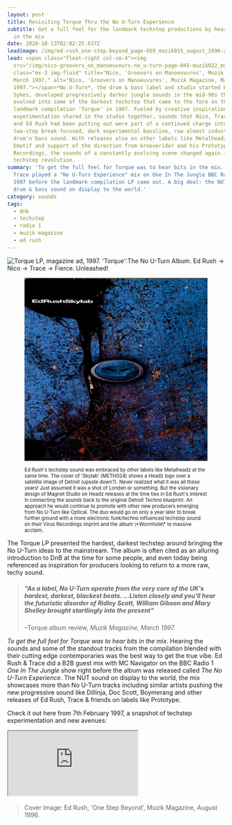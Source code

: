 ```yaml
---
layout: post
title: Revisiting Torque Thru the No U-Turn Experience
subtitle: Get a full feel for the landmark techstep productions by hearing bits
  in the mix
date: 2020-10-13T02:02:25.637Z
leadimage: /img/ed-rush_one-step-beyond_page-059_muzik015_august_1996-andrew-catlin-993x1350-continuumizm-comp.jpg
lead: <span class="float-right col-sm-4"><img
  src="/img/nico-groovers_on_manoeuveurs-no_u-turn-page-045-muzik022_march_1997-colin-hawkins-1005x1350-continuumizm-comp.jpg"
  class="mx-3 img-fluid" title="Nico, 'Groovers on Manoeuvures', Muzik Magazine,
  March 1997." alt="Nico, 'Groovers on Manoeuvures', Muzik Magazine, March
  1997."></span>*No U-Turn*, the drum & bass label and studio started by Nico
  Sykes, developed progressively darker jungle sounds in the mid-90s that
  evolved into some of the darkest techstep that came to the fore on the label's
  landmark compilation 'Torque' in 1997. Fueled by creative inspiration and
  experimentation shared in the studio together, sounds that Nico, Trace, Fierce
  and Ed Rush had been putting out were part of a continued charge into a
  two-step break-focused, dark experimental bassline, raw almost industrial
  drum'n'bass sound. With releases also on other labels like Metalheadz and
  Emotif and support of the direction from Grooverider and his Prototype
  Recordings, the sounds of a constantly evolving scene changed again in a
  techstep revolution.
summary: 'To get the full feel for Torque was to hear bits in the mix. Ed Rush &
  Trace played a "No U-Turn Experience" mix on One In The Jungle BBC Radio 1 in
  1997 before the landmark compilation LP came out. A big deal: the NUT techstep
  drum & bass sound on display to the world.'
category: sounds
tags:
  - dnb
  - techstep
  - radio 1
  - muzik magazine
  - ed rush
---
```

<div class="col-sm-6 mx-auto"><img alt="Torque LP, magazine ad, 1997. 'Torque':The No U-Turn Album. Ed Rush -> Nico -> Trace -> Fierce. Unleashed!" src="/img/no-u-turn-torque-album-magazine-ad-crop-1275x1350-comp.jpg" title="Torque LP, magazine ad, 1997." class="d-block"></div>


<figure class="figure float-right col-sm-4">
  <img src="/img/ed-rush-skylab-metalheadz-HHVde-scan-69432-comp.jpg" class="figure-img img-fluid" alt="Ed Rush 'Skylab'">
  <p class="text-secondary text-left small" style="font-size:0.7rem;">Ed Rush's techstep sound was embraced by other labels like Metalheadz at the same time. The cover of 'Skylab' (METH024) shows a Headz logo over a satellite image of Detroit (upside down?). Never realized what it was all these years! Just assumed it was a shot of London or something. But the visionary design of Magnet Studio on Headz releases at the time ties in Ed Rush's interest in connecting the sounds back to the original Detroit Techno blueprint. An approach he would continue to promote with other new producers emerging from No U-Turn like Optical. The duo would go on only a year later to break further ground with a more electronic funk/techno influenced techstep sound on their Virus Recordings imprint and the album \*Wormhole\* to massive acclaim.</p>
</figure> The Torque LP presented the hardest, darkest techstep around bringing the No U-Turn ideas to the mainstream. The album is often cited as an alluring introduction to DnB at the time for some people, and even today being referenced as inspiration for producers looking to return to a more raw, techy sound.

<div class="col-sm-6"><blockquote class="blockquote">
  <h5 class="mb-0">"As a label, No U-Turn operate from the very core of the UK's hardest, darkest, blackest beats. …Listen closely and you'll hear the futuristic disorder of Ridley Scott, William Gibson and Mary Shelley brought startlingly into the present"</h5>
  <p class="blockquote-footer">–Torque album review, <cite title="Source">Muzik Magazine, March 1997.</cite></p>
</blockquote></div>

*To get the full feel for *Torque* was to hear bits in the mix.* Hearing the sounds and some of the standout tracks from the compilation blended with their cutting edge contemporaries was the best way to get the true vibe. Ed Rush & Trace did a B2B guest mix with MC Navigator on the BBC Radio 1 *One In The Jungle* show right before the album was released called *The No U-Turn Experience*. The NUT sound on display to the world, the mix showcases more than No U-Turn tracks including similar artists pushing the new progressive sound like Dillinja, Doc Scott, Boymerang and other releases of Ed Rush, Trace & friends on labels like Prototype. 

Check it out here from 7th February 1997, a snapshot of techstep experimentation and new avenues:

<div class="embed-responsive embed-responsive-16by9" style="max-height:208px;">
  <iframe class="embed-responsive-item" style="max-height:166px;" src="https://w.soundcloud.com/player/?url=https%3A//api.soundcloud.com/tracks/167749972&color=%23ff5500&auto_play=false&hide_related=false&show_comments=true&show_user=true&show_reposts=false&show_teaser=true" seamless></iframe>
</div>  

> Cover Image: Ed Rush, 'One Step Beyond', Muzik Magazine, August 1996.

